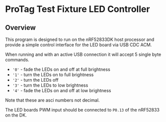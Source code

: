 # ProTag Test Fixture LED Controller

## Overview
This program is designed to run on the nRF52833DK host processor and provide a simple control interface for the LED board via USB CDC ACM.

When running and with an active USB connection it will accept 5 single byte commands.

- `'0'` - fade the LEDs on and off at full brightness
- `'1'` - turn the LEDs on to full brightness
- `'2'` - turn the LEDs off
- `'3'` - turn the LEDs to low brightness
- `'4'` - fade the LEDs on and off at low brightness

Note that these are asci numbers not decimal.

The LED boards PWM input should be connected to `P0.13` of the nRF52833 on the DK.
